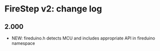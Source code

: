 FireStep v2: change log 
=======================

2.000
-----
* NEW: fireduino.h detects MCU and includes appropriate API in fireduino namespace 

